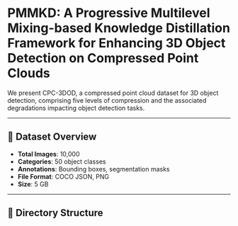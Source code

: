 # PMMKD: A Progressive Multilevel Mixing-based Knowledge Distillation Framework for Enhancing 3D Object Detection on Compressed Point Clouds

We present CPC-3DOD, a compressed point cloud dataset for 3D object detection, comprising five levels of compression and the associated degradations impacting object detection tasks.

---

## 📄 Dataset Overview  
- **Total Images**: 10,000  
- **Categories**: 50 object classes  
- **Annotations**: Bounding boxes, segmentation masks  
- **File Format**: COCO JSON, PNG  
- **Size**: 5 GB  

---

## 📂 Directory Structure  
